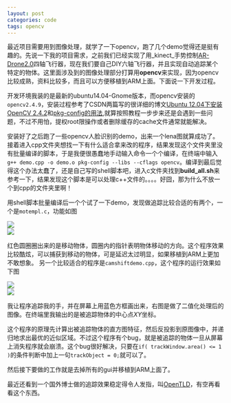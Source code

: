 ```yaml
---
layout: post
categories: code
tags: opencv
---
```


最近项目需要用到图像处理，就学了一下opencv，跑了几个demo觉得还是挺有趣的。先说一下我的项目需求，之前我们已经实现了用_kinect_手势控制[AR-Drone2.0][ARDrone]四轴飞行器，现在我们要自己DIY六轴飞行器，并且实现自动追踪某个特定的物体。这里面涉及到的图像处理部分打算用**opencv**来实现，因为opencv比较成熟，资料比较多，而且可以方便移植到ARM上面。下面说一下开发过程。

开发环境我装的是最新的ubuntu14.04-Gnome版本，而opencv安装的`opencv2.4.9`，安装过程参考了CSDN两篇写的很详细的博文[Ubuntu 12.04下安装OpenCV 2.4.2][install]和[pkg-config的用法][pkg-config],就算按照教程一步步来还是会遇到一些问题，不过不用怕，提权root限操作或者删除缓存的cache文件通常就能解决。

安装好了之后跑了一些opencv人脸识别的demo，出来一个lena图就算成功了。接着进入cpp文件夹想找一下有什么适合拿来改的程序，结果发现这个文件夹里没有批量编译的脚本，于是我便很愚蠢地手动输入命令一个个编译，在终端中输入`g++ demo.cpp -o demo.o pkg-config --libs --cflags opencv`。编译到最后觉得这个办法太蠢了，还是自己写的shell脚本吧，进入c文件夹找到**build_all.sh**来参考一下，结果发现这个脚本是可以处理c++文件的。。。。好囧，那为什么不放一个到cpp的文件夹里啊！

用shell脚本批量编译后一个个试了一下demo，发现做追踪比较合适的有两个，一个是`motempl.c`，功能如图
<div class="row">
<div class="col-6"><img src="{{site.baseurl}}/public/images/pic/2014-05-08 19:54:31 的截屏.png"></div>
<div class="col-6"><img src="{{site.baseurl}}/public/images/pic/2014-05-08 19:58:29 的截屏.png"></div>
</div>

红色圆圈圈出来的是移动物体，圆圈内的指针表明物体移动的方向。这个程序效果比较酷炫，可以捕获到移动的物体，可是延迟太过明显，如果移植到ARM上更加不敢想象。
另一个比较适合的程序是`camshiftdemo.cpp`，这个程序的运行效果如下图
<div class="row">
<div class="col-6"><img src="{{site.baseurl}}/public/images/pic/2014-05-08 19:53:06 的截屏.png"></div>
<div class="col-6"><img src="{{site.baseurl}}/public/images/pic/2014-05-08 19:53:21 的截屏.png"></div>
</div>

我让程序追踪我的手，并在屏幕上用蓝色方框画出来，右图是做了二值化处理后的图像。在终端里我输出的是被追踪物体的中心点*XY*坐标。

这个程序的原理先计算出被追踪物体的直方图特征，然后反投影到原图像中，并递归地求出最优的近似区域。不过这个程序有个bug，就是被追踪的物体一旦从屏幕上消失程序就会崩溃。这个bug很好解决，只要在`if( trackWindow.area() <= 1 )`的条件判断中加上一句`trackObject = 0;`就可以了。

然后接下要做的工作就是去掉所有的gui并移植到ARM上面了。

最近还看到一个国外博士做的追踪效果稳定得令人发指，叫[OpenTLD][opentld]，有空再看看这个东西。

[ARDrone]:http://cdn.ardrone2.parrot.com/
[install]:http://blog.csdn.net/lqhbupt/article/details/7913513
[pkg-config]:http://blog.csdn.net/suochao90/article/details/7291587
[opentld]:http://personal.ee.surrey.ac.uk/Personal/Z.Kalal/tld.html


	
